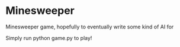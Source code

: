 # Minesweeper
Minesweeper game, hopefully to eventually write some kind of AI for

Simply run python game.py to play!
